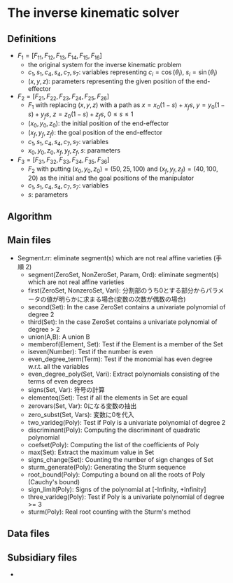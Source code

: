 # The inverse kinematic solver

## Definitions

- $F_1=[F_{11},F_{12},F_{13},F_{14},F_{15},F_{16}]$
    - the original system for the inverse kinematic problem
    - $c_1, s_1, c_4, s_4, c_7, s_7$: variables representing $c_i=\cos(\theta_i)$, $s_i=\sin(\theta_i)$
    - $(x,y,z)$: parameters representing the given position of the end-effector
- $F_2=[F_{21},F_{22},F_{23},F_{24},F_{25},F_{26}]$
    - $F_1$ with replacing $(x,y,z)$ with a path as $x=x_0(1-s)+x_fs$, $y=y_0(1-s)+y_fs$, $z=z_0(1-s)+z_fs$, $0\le s\le 1$
    - $(x_0,y_0,z_0)$: the initial position of the end-effector
    - $(x_f,y_f,z_f)$: the goal position of the end-effector
    - $c_1,s_1,c_4,s_4,c_7,s_7$: variables
    - $x_0,y_0,z_0,x_f,y_f,z_f,s$: parameters
- $F_3=[F_{31},F_{32},F_{33},F_{34},F_{35},F_{36}]$
    - $F_2$ with putting $(x_0,y_0,z_0)=(50,25,100)$ and 
    $(x_f,y_f,z_f)=(40,100,20)$ as the initial and the goal positions of the manipulator
    - $c_1,s_1,c_4,s_4,c_7,s_7$: variables
    - $s$: parameters

## Algorithm

## Main files

* Segment.rr: eliminate segment(s) which are not real affine varieties (手順 2)
    * segment(ZeroSet, NonZeroSet, Param, Ord): eliminate segment(s) which are not real affine varieties
    * first(ZeroSet, NonzeroSet, Vari): 分割部のうち0とする部分からパラメータの値が明らかに求まる場合(変数の次数が偶数の場合)
    * second(Set): In the case ZeroSet contains a univariate polynomial of degree 2
    * third(Set): In the case ZeroSet contains a univariate polynomial of degree > 2
    * union(A,B): A union B
    * memberof(Element, Set): Test if the Element is a member of the Set
    * iseven(Number): Test if the number is even
    * even_degree_term(Term): Test if the monomial has even degree w.r.t. all the variables
    * even_degree_poly(Set, Vari): Extract polynomials consisting of the terms of even degrees
    * signs(Set, Var): 符号の計算
    * elementeq(Set): Test if all the elements in Set are equal
    * zerovars(Set, Var): 0になる変数の抽出
    * zero_subst(Set, Vars): 変数に0を代入
    * two_varideg(Poly): Test if Poly is a univariate polynomial of degree 2
    * discriminant(Poly): Computing the discriminant of quadratic polynomial
    * coefset(Poly): Computing the list of the coefficients of Poly
    * max(Set): Extract the maximum value in Set
    * signs_change(Set): Counting the number of sign changes of Set
    * sturm_generate(Poly): Generating the Sturm sequence
    * root_bound(Poly): Computing a bound on all the roots of Poly (Cauchy's bound)
    * sign_limit(Poly): Signs of the polynomial at [-Infinity, +Infinity]
    * three_varideg(Poly): Test if Poly is a univariate polynomial of degree >= 3
    * sturm(Poly): Real root counting with the Sturm's method

## Data files

## Subsidiary files
- 